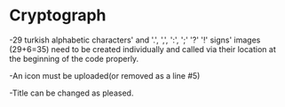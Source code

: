 # Cryptograph
-29 turkish alphabetic characters' and '.', ',', ':', ';' '?' '!' signs' images (29+6=35) need to be created individually and called via their location at the beginning of the code properly.

-An icon must be uploaded(or removed as a line #5)

-Title can be changed as pleased.
